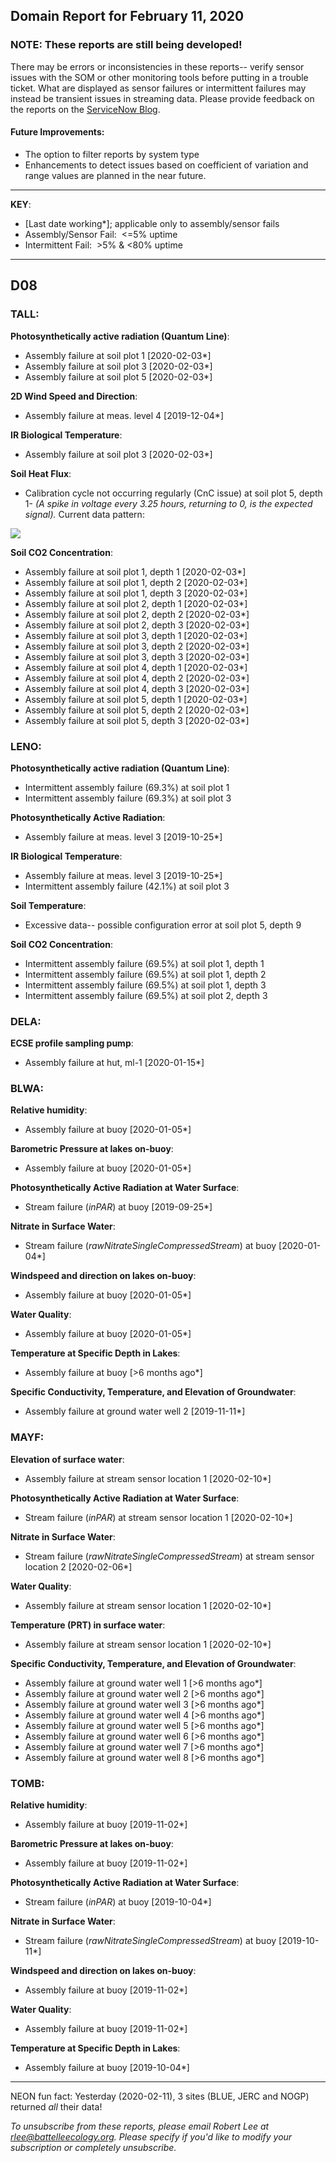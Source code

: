 ## Domain Report for February 11, 2020


### NOTE: These reports are still being developed!
There may be errors or inconsistencies in these reports-- verify sensor issues with the SOM or other monitoring tools before putting in a trouble ticket. What are displayed as sensor failures or intermittent failures may instead be transient issues in streaming data.
Please provide feedback on the reports on the [ServiceNow Blog](https://neon.service-now.com/community?id=community_blog&sys_id=9b4fbe8adbed734017ecf9041d9619be).

#### Future Improvements: 
 - The option to filter reports by system type 
 - Enhancements to detect issues based on coefficient of variation and range values are planned in the near future.

***

**KEY**:

 - [Last date working*]; applicable only to assembly/sensor fails
 - Assembly/Sensor Fail:&nbsp;&nbsp;<=5% uptime
 - Intermittent Fail:&nbsp;&nbsp;>5% & <80% uptime

***
## D08

### TALL:

**Photosynthetically active radiation (Quantum Line)**:
 - Assembly failure at soil plot 1 [2020-02-03*]
 - Assembly failure at soil plot 3 [2020-02-03*]
 - Assembly failure at soil plot 5 [2020-02-03*]

**2D Wind Speed and Direction**:
 - Assembly failure at meas. level 4 [2019-12-04*]

**IR Biological Temperature**:
 - Assembly failure at soil plot 3 [2020-02-03*]

**Soil Heat Flux**:
 - Calibration cycle not occurring regularly (CnC issue) at soil plot 5, depth 1- _(A spike in voltage every 3.25 hours, returning to 0, is the expected signal)._ Current data pattern:

<img src="/scratch/SOM/rollingAnalysis/RptDp00/smartAlerts/imgs/NEON.D08.TALL.DP0.00040.001.01800.005.501.000-2020-02-11.png">

**Soil CO2 Concentration**:
 - Assembly failure at soil plot 1, depth 1 [2020-02-03*]
 - Assembly failure at soil plot 1, depth 2 [2020-02-03*]
 - Assembly failure at soil plot 1, depth 3 [2020-02-03*]
 - Assembly failure at soil plot 2, depth 1 [2020-02-03*]
 - Assembly failure at soil plot 2, depth 2 [2020-02-03*]
 - Assembly failure at soil plot 2, depth 3 [2020-02-03*]
 - Assembly failure at soil plot 3, depth 1 [2020-02-03*]
 - Assembly failure at soil plot 3, depth 2 [2020-02-03*]
 - Assembly failure at soil plot 3, depth 3 [2020-02-03*]
 - Assembly failure at soil plot 4, depth 1 [2020-02-03*]
 - Assembly failure at soil plot 4, depth 2 [2020-02-03*]
 - Assembly failure at soil plot 4, depth 3 [2020-02-03*]
 - Assembly failure at soil plot 5, depth 1 [2020-02-03*]
 - Assembly failure at soil plot 5, depth 2 [2020-02-03*]
 - Assembly failure at soil plot 5, depth 3 [2020-02-03*]

### LENO:

**Photosynthetically active radiation (Quantum Line)**:
 - Intermittent assembly failure (69.3%) at soil plot 1
 - Intermittent assembly failure (69.3%) at soil plot 3

**Photosynthetically Active Radiation**:
 - Assembly failure at meas. level 3 [2019-10-25*]

**IR Biological Temperature**:
 - Assembly failure at meas. level 3 [2019-10-25*]
 - Intermittent assembly failure (42.1%) at soil plot 3

**Soil Temperature**:
 - Excessive data-- possible configuration error at soil plot 5, depth 9

**Soil CO2 Concentration**:
 - Intermittent assembly failure (69.5%) at soil plot 1, depth 1
 - Intermittent assembly failure (69.5%) at soil plot 1, depth 2
 - Intermittent assembly failure (69.5%) at soil plot 1, depth 3
 - Intermittent assembly failure (69.5%) at soil plot 2, depth 3

### DELA:

**ECSE profile sampling pump**:
 - Assembly failure at hut, ml-1 [2020-01-15*]

### BLWA:

**Relative humidity**:
 - Assembly failure at buoy [2020-01-05*]

**Barometric Pressure at lakes on-buoy**:
 - Assembly failure at buoy [2020-01-05*]

**Photosynthetically Active Radiation at Water Surface**:
 - Stream failure (_inPAR_) at buoy [2019-09-25*]

**Nitrate in Surface Water**:
 - Stream failure (_rawNitrateSingleCompressedStream_) at buoy [2020-01-04*]

**Windspeed and direction on lakes on-buoy**:
 - Assembly failure at buoy [2020-01-05*]

**Water Quality**:
 - Assembly failure at buoy [2020-01-05*]

**Temperature at Specific Depth in Lakes**:
 - Assembly failure at buoy [>6 months ago*]

**Specific Conductivity, Temperature, and Elevation of Groundwater**:
 - Assembly failure at ground water well 2 [2019-11-11*]

### MAYF:

**Elevation of surface water**:
 - Assembly failure at stream sensor location 1 [2020-02-10*]

**Photosynthetically Active Radiation at Water Surface**:
 - Stream failure (_inPAR_) at stream sensor location 1 [2020-02-10*]

**Nitrate in Surface Water**:
 - Stream failure (_rawNitrateSingleCompressedStream_) at stream sensor location 2 [2020-02-06*]

**Water Quality**:
 - Assembly failure at stream sensor location 1 [2020-02-10*]

**Temperature (PRT) in surface water**:
 - Assembly failure at stream sensor location 1 [2020-02-10*]

**Specific Conductivity, Temperature, and Elevation of Groundwater**:
 - Assembly failure at ground water well 1 [>6 months ago*]
 - Assembly failure at ground water well 2 [>6 months ago*]
 - Assembly failure at ground water well 3 [>6 months ago*]
 - Assembly failure at ground water well 4 [>6 months ago*]
 - Assembly failure at ground water well 5 [>6 months ago*]
 - Assembly failure at ground water well 6 [>6 months ago*]
 - Assembly failure at ground water well 7 [>6 months ago*]
 - Assembly failure at ground water well 8 [>6 months ago*]

### TOMB:

**Relative humidity**:
 - Assembly failure at buoy [2019-11-02*]

**Barometric Pressure at lakes on-buoy**:
 - Assembly failure at buoy [2019-11-02*]

**Photosynthetically Active Radiation at Water Surface**:
 - Stream failure (_inPAR_) at buoy [2019-10-04*]

**Nitrate in Surface Water**:
 - Stream failure (_rawNitrateSingleCompressedStream_) at buoy [2019-10-11*]

**Windspeed and direction on lakes on-buoy**:
 - Assembly failure at buoy [2019-11-02*]

**Water Quality**:
 - Assembly failure at buoy [2019-11-02*]

**Temperature at Specific Depth in Lakes**:
 - Assembly failure at buoy [2019-10-04*]

***
NEON fun fact: Yesterday (2020-02-11), 3 sites (BLUE, JERC and NOGP) returned _all_ their data!

_To unsubscribe from these reports, please email Robert Lee at rlee@battelleecology.org. Please specify if you'd like to modify your subscription or completely unsubscribe._
